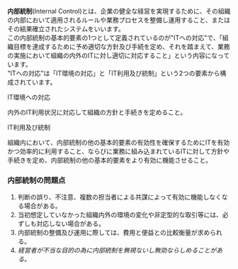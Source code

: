 **内部統制**(Internal Control)とは、企業の健全な経営を実現するために、その組織の内部において適用されるルールや業務プロセスを整備し運用すること、またはその結果確立されたシステムをいいます。  
この内部統制の基本的要素の1つとして定義されているのが"ITへの対応"で、「組織目標を達成するために予め適切な方針及び手続を定め、それを踏まえて、業務の実施において組織の内外のITに対し適切に対応すること」という内容になっています。  
"ITへの対応"は「IT環境の対応」と「IT利用及び統制」という2つの要素から構成されています。

IT環境への対応

内外のIT利用状況に対応して組織の方針と手続きを定めること。

IT利用及び統制

組織内において、内部統制の他の基本的要素の有効性を確保するためにITを有効かつ効率的に利用すること、ならびに業務に組み込まれているITに対して方針や手続きを定め、内部統制の他の基本的要素をより有効に機能させること。

### 内部統制の問題点
1. 判断の誤り、不注意、複数の担当者による共謀によって有効に機能しなくなる場合がある。
2. 当初想定していなかった組織内外の環境の変化や非定型的な取引等には、必ずしも対応しない場合がある。
3. 内部統制の整備及び運用に際しては、費用と便益との比較衡量が求められる。
4. _経営者が不当な目的の為に内部統制を無視ないし無効ならしめることがある。_